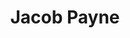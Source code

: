 ---
pid: pt385
title: Jacob Payne
location_transcription: Philadelphia
coordinates: "[-75.128479386905, 39.966299728259]"
zipcode: 
gen_neighborhood: 
neighborhood: 
outside_phl: 
age: '9'
age_range: 6-13
instagram: 
image_file_name: pt_385.jpg
proposal_transcription: 
topic: Unknown
topic_summary: '0'
type: Sculpture Statue
keywords_other: 
credit: 
image_labels: The letters J A C O B on a platform, with a turtle next to it
twitter: 
facebook: 
permalink: "/monuments/pt385/"
layout: item-page
---